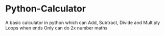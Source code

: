 # Python-Calculator
A basic calculator in python which can Add, Subtract, Divide and Multiply
Loops when ends
Only can do 2x number maths
